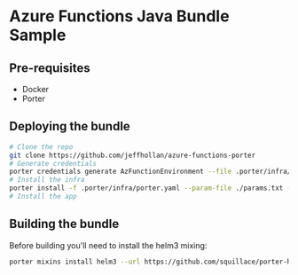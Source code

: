 # Azure Functions Java Bundle Sample

## Pre-requisites
* Docker
* Porter

## Deploying the bundle

```bash
# Clone the repo
git clone https://github.com/jeffhollan/azure-functions-porter
# Generate credentials
porter credentials generate AzFunctionEnvironment --file .porter/infra/porter.yaml
# Install the infra
porter install -f .porter/infra/porter.yaml --param-file ./params.txt -c AzFunctionEnvironment
# Install the app
```

## Building the bundle

Before building you'll need to install the helm3 mixing:

```bash
porter mixins install helm3 --url https://github.com/squillace/porter-helm3/releases/download --version  v0.1.helm3-beta4
```